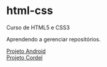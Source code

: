 # html-css
 Curso de HTML5 e CSS3

Aprendendo a gerenciar repositórios.

<a href="https://lhenriquespt.github.io/html-css/projeto-android/index.html" target="_blank">Projeto Android</a><br>
<a href="https://lhenriquespt.github.io/html-css/projeto-cordel/index.html" target="_blank">Projeto Cordel</a>